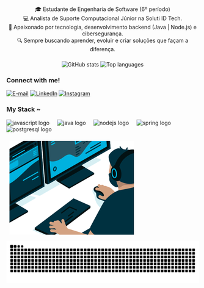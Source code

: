 <p align="center">
🎓 Estudante de Engenharia de Software (6º período)<br>
💻 Analista de Suporte Computacional Júnior na Soluti ID Tech.<br>
🚀 Apaixonado por tecnologia, desenvolvimento backend (Java | Node.js) e cibersegurança.<br>
🔍 Sempre buscando aprender, evoluir e criar soluções que façam a diferença.
</p>
  
###

<div align="center">
  <img src="https://github-readme-stats.vercel.app/api?username=Eliel-DM&show_icons=true&theme=dracula&include_all_commits=true&count_private=true" height="150" alt="GitHub stats"/>
  <img src="https://github-readme-stats.vercel.app/api/top-langs/?username=Eliel-DM&layout=compact&langs_count=8&theme=dracula" height="150" alt="Top languages"/>
</div>

###

<h3 align="left">Connect with me!</h3>

[![E-mail](https://img.shields.io/badge/-Email-000?style=for-the-badge&logo=microsoft-outlook&logoColor=FF00F6&color:FFF)](elieldiasmatos@gmail.com)
[![LinkedIn](https://img.shields.io/badge/-LinkedIn-000?style=for-the-badge&logo=linkedin&logoColor=FF00F6&color:FFF)](https://www.linkedin.com/in/eliel-dias-matos-12030a288)
[![Instagram](https://img.shields.io/badge/-Instagram-000?style=for-the-badge&logo=instagram&logoColor=FF00F6&color:FFF)](https://www.instagram.com/eliel.labs)

<h3 align="left">My Stack ~</h3>

<div align="left">
  <img src="https://cdn.jsdelivr.net/gh/devicons/devicon/icons/javascript/javascript-original.svg" height="30" alt="javascript logo"  />
  <img width="12" />
  <img src="https://cdn.jsdelivr.net/gh/devicons/devicon/icons/java/java-original.svg" height="30" alt="java logo"  />
  <img width="12" />
  <img src="https://cdn.jsdelivr.net/gh/devicons/devicon/icons/nodejs/nodejs-original.svg" height="30" alt="nodejs logo"  />
  <img width="12" />
  <img src="https://cdn.jsdelivr.net/gh/devicons/devicon/icons/spring/spring-original.svg" height="30" alt="spring logo"  />
  <img width="12" />
  <img src="https://cdn.jsdelivr.net/gh/devicons/devicon/icons/postgresql/postgresql-original.svg" height="30" alt="postgresql logo"  />
</div>

###

<p align="left">
  <img src="https://raw.githubusercontent.com/Eliel-DM/Eliel-DM/main/src/gif.gif" 
       alt="Banner Eliel Dias Matos" 
       width="80%" 
       style="border-radius: 12px; margin-top: 10px;"/>
</p>

<picture align="center">
  <source media="(prefers-color-scheme: dark)" srcset="https://raw.githubusercontent.com/Eliel-DM/Eliel-DM/output/github-contribution-grid-snake-dark.svg">
  <source media="(prefers-color-scheme: light)" srcset="https://raw.githubusercontent.com/Eliel-DM/Eliel-DM/output/github-contribution-grid-snake-dark.svg">
  <img align="center" alt="github contribution grid snake animation" src="https://raw.githubusercontent.com/Eliel-DM/Eliel-DM/output/github-contribution-grid-snake.svg">
</picture>

###

<br clear="both">
